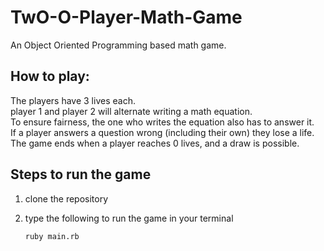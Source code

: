 # TwO-O-Player-Math-Game

An Object Oriented Programming based math game.

## How to play:
  The players have 3 lives each.  
  player 1 and player 2 will alternate writing a math equation.  
  To ensure fairness, the one who writes the equation also has to answer it.  
  If a player answers a question wrong (including their own) they lose a life.  
  The game ends when a player reaches 0 lives, and a draw is possible.

## Steps to run the game
1. clone the repository

2. type the following to run the game in your terminal
    ```shell
    ruby main.rb
    ```